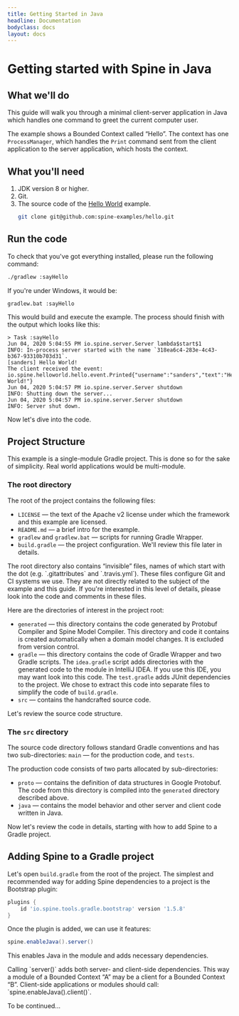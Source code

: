 ```yaml
---
title: Getting Started in Java
headline: Documentation
bodyclass: docs
layout: docs
---
```


[//]: <> (The base path for code samples is `_samples/examples/src/main/`.)
[//]: <> (Change it to `_examples/hello/`.)

<?code-excerpt path-base="../../../../_examples/hello/"?>

# Getting started with Spine in Java

## What we'll do
This guide will walk you through a minimal client-server application in Java
which handles one command to greet the current computer user.

The example shows a Bounded Context called “Hello”. 
The context has one `ProcessManager`, which handles the `Print` command
sent from the client application to the server application, which hosts the context.

## What you'll need
1.  JDK version 8 or higher.
2.  Git.
3.  The source code of the [Hello World](https://github.com/spine-examples/hello) example.
    ```bash
    git clone git@github.com:spine-examples/hello.git
    ```

## Run the code
To check that you've got everything installed, please run the following command:
```bash
./gradlew :sayHello
```
If you're under Windows, it would be:
```
gradlew.bat :sayHello
```
This would build and execute the example. 
The process should finish with the output which looks like this:

```
> Task :sayHello
Jun 04, 2020 5:04:55 PM io.spine.server.Server lambda$start$1
INFO: In-process server started with the name `318ea6c4-283e-4c43-b367-93310b703d31`.
[sanders] Hello World!
The client received the event: io.spine.helloworld.hello.event.Printed{"username":"sanders","text":"Hello World!"}
Jun 04, 2020 5:04:57 PM io.spine.server.Server shutdown
INFO: Shutting down the server...
Jun 04, 2020 5:04:57 PM io.spine.server.Server shutdown
INFO: Server shut down.
```  
Now let's dive into the code.
 
## Project Structure
This example is a single-module Gradle project. This is done so for the sake of simplicity.
Real world applications would be multi-module.

### The root directory
The root of the project contains the following files:
  * `LICENSE` — the text of the Apache v2 license under which the framework and
     this example are licensed.
  * `README.md` — a brief intro for the example.
  * `gradlew` and `gradlew.bat` — scripts for running Gradle Wrapper.
  * `build.gradle` — the project configuration. We'll review this file later in details.

<p class="note">The root directory also contains “invisible” files, names of which start with
the dot (e.g. `.gitattributes` and `.travis.yml`).
These files configure Git and CI systems we use. They are not directly related to the subject
of the example and this guide. If you're interested in this level of details,
please look into the code and comments in these files.
</p>    

Here are the directories of interest in the project root:
 * `generated` — this directory contains the code generated by Protobuf Compiler and 
    Spine Model Compiler. This directory and code it contains is created automatically
    when a domain model changes. It is excluded from version control.
 * `gradle` — this directory contains the code of Gradle Wrapper and two Gradle scripts.
    The `idea.gradle` script adds directories with the generated code to the module
    in IntelliJ IDEA. If you use this IDE, you may want look into this code.
    The `test.gradle` adds JUnit dependencies to the project. We chose to extract this code
    into separate files to simplify the code of `build.gradle`.
 * `src` — contains the handcrafted source code.

Let's review the source code structure.

### The `src` directory
The source code directory follows standard Gradle conventions and has two sub-directories:
`main` — for the production code, and `tests`.

The production code consists of two parts allocated by sub-directories:
  * `proto` — contains the definition of data structures in Google Protobuf. 
    The code from this directory is compiled into the `generated` directory described above.
  * `java` — contains the model behavior and other server and client code written in Java.

Now let's review the code in details, starting with how to add Spine to a Gradle project.

## Adding Spine to a Gradle project
Let's open `build.gradle` from the root of the project. The simplest and recommended way for
adding Spine dependencies to a project is the Bootstrap plugin:

<?code-ecerpt "build.gradle (add-plugin)"?>
```groovy
plugins {
    id 'io.spine.tools.gradle.bootstrap' version '1.5.8'
}
```
Once the plugin is added, we can use it features:

<?code-ecerpt "build.gradle (add-server-dependency)"?>
```groovy
spine.enableJava().server()
```
This enables Java in the module and adds necessary dependencies.

<p class="note">Calling `server()` adds both server- and client-side dependencies. This way a module
of a Bounded Context “A” may be a client for a Bounded Context “B”. Client-side applications or
modules should call: `spine.enableJava().client()`.</p>

<p class="lead">To be continued...</p>     
